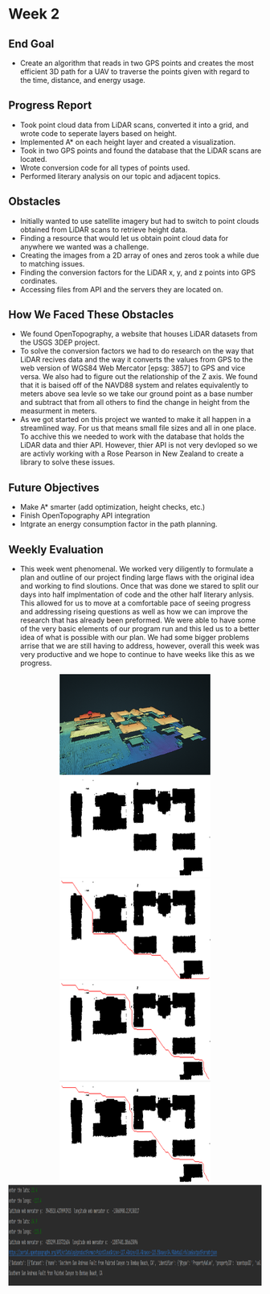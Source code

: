 # Week 2

## End Goal

* Create an algorithm that reads in two GPS points and creates the most efficient 3D path for a UAV to traverse the points given with regard to the time, distance, and energy usage.

## Progress Report

* Took point cloud data from LiDAR scans, converted it into a grid, and wrote code to seperate layers based on height.
* Implemented A* on each height layer and created a visualization.
* Took in two GPS points and found the database that the LiDAR scans are located.
* Wrote conversion code for all types of points used.
* Performed literary analysis on our topic and adjacent topics.

## Obstacles

* Initially wanted to use satellite imagery but had to switch to point clouds obtained from LiDAR scans to retrieve height data.
* Finding a resource that would let us obtain point cloud data for anywhere we wanted was a challenge.
* Creating the images from a 2D array of ones and zeros took a while due to matching issues.
* Finding the conversion factors for the LiDAR x, y, and z points into GPS cordinates.
* Accessing files from API and the servers they are located on.

## How We Faced These Obstacles

*  We found OpenTopography, a website that houses LiDAR datasets from the USGS 3DEP project.
*  To solve the conversion factors we had to do research on the way that LiDAR recives data and the way it converts the values from GPS to the web version of WGS84 Web Mercator [epsg: 3857] to GPS and vice versa. We also had to figure out the relationship of the Z axis. We found that it is baised off of the NAVD88 system and relates equivalently to meters above sea levle so we take our ground point as a base number and subtract that from all others to find the change in height from the measurment in meters.
* As we got started on this project we wanted to make it all happen in a streamlined way. For us that means small file sizes and all in one place. To acchive this we needed to work with the database that holds the LiDAR data and thier API. However, thier API is not very devloped so we are activly working with a Rose Pearson in New Zealand to create a library to solve these issues.

## Future Objectives

* Make A* smarter (add optimization, height checks, etc.)
* Finish OpenTopography API integration
* Intgrate an energy consumption factor in the path planning.

## Weekly Evaluation

* This week went phenomenal. We worked very diligently to formulate a plan and outline of our project finding large flaws with the original idea and working to find sloutions. Once that was done we stared to split our days into half implmentation of code and the other half literary anlysis. This allowed for us to move at a comfortable pace of seeing progress and addressing riseing questions as well as how we can improve the research that has already been preformed. We were able to have some of the very basic elements of our program run and this led us to a better idea of what is possible with our plan. We had some bigger problems arrise that we are still having to address, however, overall this week was very productive and we hope to continue to have weeks like this as we progress.


<p align="center">
  <img src="/Images/point_cloud.png" width="300" height="200" >
  <img src="https://github.com/alecstem/2022-REU-on-Smart-UAVs/blob/main/images/before_astar_auburn.gif" width="300" height="200" >
  <img src="https://github.com/alecstem/2022-REU-on-Smart-UAVs/blob/main/images/before.png" width="300" height="200" >
  <img src="https://github.com/alecstem/2022-REU-on-Smart-UAVs/blob/main/images/after.png" width="300" height="200" >
  <img src="https://github.com/alecstem/2022-REU-on-Smart-UAVs/blob/main/images/cross_auburn_buffer2.gif" width="300" height="200" >
  <img src="https://github.com/alecstem/2022-REU-on-Smart-UAVs/blob/main/images/lats_and_longs_to_location_or_database_name.png" width="1200" height="200" >
  
  
</p>
